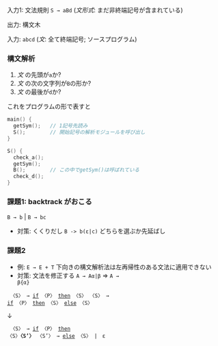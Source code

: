 入力1: 文法規則 `S → aBd` (_文形式_: まだ非終端記号が含まれている)

出力: 構文木

入力: `abcd` (_文_: 全て終端記号; ソースプログラム)

### 構文解析
1. _文_ の先頭が`a`か?
2. _文_ の次の文字列が`B`の形か?
3. _文_ の最後が`d`か?

これをプログラムの形で表すと

```C
main() {
  getSym();   // 1記号先読み
  S();        // 開始記号の解析モジュールを呼び出し
}

S() {
  check_a();
  getSym();
  B();        // この中でgetSym()は呼ばれている
  check_d();
}
```

### 課題1: backtrack がおこる
`B → b` | `B → bc`
* 対策: くくりだし
  `B -> b(ε|c)` どちらを選ぶか先延ばし
### 課題2
* 例: `E → E + T`
下向きの構文解析法は左再帰性のある文法に適用できない
* 対策: 文法を修正する
  `A → Aα|β` ⇒ <code>A → β{α}</code>

<code><pre>
〈S〉 → <u>if</u> 〈P〉 <u>then</u> 〈S〉
〈S〉 → <u>if</u> 〈P〉 <u>then</u> 〈S〉 <u>else</u> 〈S〉
</pre></code>
↓
<code><pre>
〈S〉 → <u>if</u> 〈P〉 <u>then</u> 〈S〉<strong>〈S’〉</strong>
〈S’〉 → <u>else</u> 〈S〉 |　ε
</pre></code>
